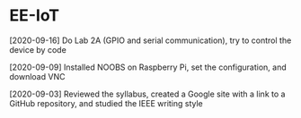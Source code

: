 # EE-IoT
[2020-09-16] Do Lab 2A (GPIO and serial communication), try to control the device by code

[2020-09-09] Installed NOOBS on Raspberry Pi, set the configuration, and download VNC
 
[2020-09-03] Reviewed the syllabus, created a Google site with a link to a GitHub repository, and studied the IEEE writing style
